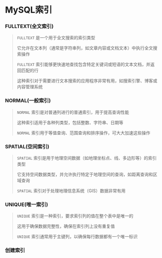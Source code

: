 # MySQL索引

### FULLTEXT(全文索引)

> `FULLTEXT` 是一个用于全文搜索的索引类型
>
> 它允许在文本列（通常是字符串列，如文章内容或文档文本）中执行全文搜索操作
>
> `FULLTEXT` 索引能够更快速地查找包含特定关键词或短语的文本文档，并返回匹配的行
>
> 这种索引对于需要进行文本搜索的应用程序非常有用，如搜索引擎、博客或内容管理系统



### NORMAL(一般索引)

> `NORMAL` 索引是对普通列进行的普通索引，用于提高查询性能
>
> 这种索引适用于各种列类型，包括整数、字符串、日期等
>
> `NORMAL` 索引用于等值查询、范围查询和排序操作，可大大加速这些操作



### SPATIAL(空间索引)

> `SPATIAL` 索引是用于地理空间数据（如地理坐标点、线、多边形等）的索引类型
>
> 它支持空间数据类型，并允许执行特定于地理空间的查询，如距离查询和区域查询
>
> `SPATIAL` 索引对于处理地理信息系统（GIS）数据非常有用



### UNIQUE(唯一索引)

> `UNIQUE` 索引是一种索引，要求索引列的值在整个表中是唯一的
>
> 这用于确保数据完整性，确保在索引列上没有重复值
>
> `UNIQUE` 索引通常用于主键列，以确保每行数据都有一个唯一标识



### 创建索引

